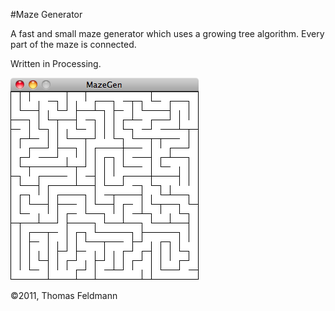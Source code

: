 #Maze Generator

A fast and small maze generator which uses a growing tree algorithm. Every part of the maze is connected.

Written in Processing.

![Screenshot](https://github.com/tfeldmann/MazeGen/blob/master/Screenshot.png?raw=true "Screenshot")

©2011, Thomas Feldmann